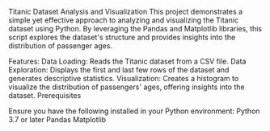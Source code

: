 Titanic Dataset Analysis and Visualization
This project demonstrates a simple yet effective approach to analyzing and visualizing the Titanic dataset using Python. By leveraging the Pandas and Matplotlib libraries, this script explores the dataset's structure and provides insights into the distribution of passenger ages.

Features:
Data Loading: Reads the Titanic dataset from a CSV file.
Data Exploration: Displays the first and last few rows of the dataset and generates descriptive statistics.
Visualization: Creates a histogram to visualize the distribution of passengers' ages, offering insights into the dataset.
Prerequisites

Ensure you have the following installed in your Python environment:
Python 3.7 or later
Pandas
Matplotlib

